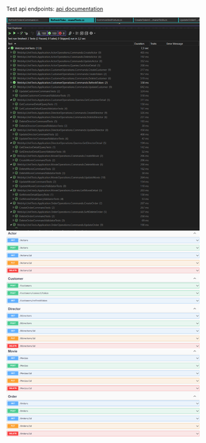 Test api endpoints: [api documentation](https://documenter.getpostman.com/view/22907840/2s9YsFEuP6)

![Test Results](https://raw.githubusercontent.com/ahmet-er/MovieStoreWebApi/master/images/test-results.png)
![endpoints-ss-1](https://raw.githubusercontent.com/ahmet-er/MovieStoreWebApi/master/images/endpoints-1.png)
![endpoints-ss-2](https://raw.githubusercontent.com/ahmet-er/MovieStoreWebApi/master/images/endpoints-2.png)
